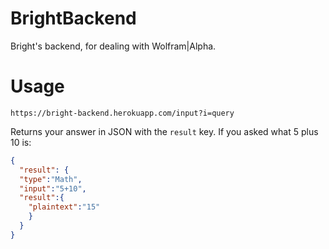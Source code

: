 # BrightBackend
Bright's backend, for dealing with Wolfram|Alpha.

Usage
====

```
https://bright-backend.herokuapp.com/input?i=query
```

Returns your answer in JSON with the `result` key. If you asked what
5 plus 10 is:

```json
{
  "result": {
  "type":"Math",
  "input":"5+10",
  "result":{
    "plaintext":"15"
    }
  }
}
```
